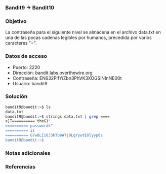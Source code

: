 ### Bandit9 -> Bandit10

### Objetivo
La contraseña para el siguiente nivel se almacena en el archivo data.txt en una de las pocas cadenas legibles por humanos, precedida por varios caracteres "=".
### Datos de acceso
- Puerto: 2220
- Dirección: bandit.labs.overthewire.org
- Contraseña: EN632PlfYiZbn3PhVK3XOGSlNInNE00t
- Usuario: bandit9
### Solución

```bash
bandit9@bandit:~$ ls
data.txt
bandit9@bandit:~$ strings data.txt | grep ====
x]T========== theG)"
========== passwordk^
========== is
========== G7w8LIi6J3kTb8A7j9LgrywtEUlyyp6s
bandit9@bandit:~$
```

### Notas adicionales

### Referencias